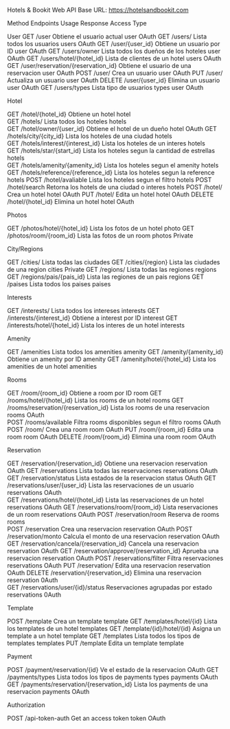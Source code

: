 Hotels & Bookit 
Web API Base URL: https://hotelsandbookit.com

Method		Endpoints				 					Usage								 					Response            Access		Type

User
GET         /user                                       Obtiene el usuario actual								user 				OAuth
GET 		/users/                                     Lista todos los usuarios								users 				OAuth
GET         /user/{user_id}                             Obtiene un usuario por ID 								user 				OAuth
GET         /users/owner								Lista todos los dueños de los hoteles						user                OAuth
GET 		/users/hotel/{hotel_id}				        Lista de clientes de un hotel 							users               OAuth		
GET         /user/reservation/{reservation_id}			Obtiene el usuario de una reservacion                   user                OAuth
POST        /user/										Crea un usuario                                         user                OAuth
PUT         /user/                                      Actualiza un usuario                                    user                OAuth
DELETE		/user/{user_id}								Elimina un usuario                                      user                OAuth
GET         /users/types                                Lista tipo de usuarios                                  types user          OAuth

Hotel

GET     	/hotel/{hotel_id}				 			Obtiene un hotel				 					    hotel         		        
GET         /hotels/                                    Lista todos los hoteles									hotels              
GET         /hotel/owner/{user_id}         				Obtiene el hotel de un dueño    	 					hotel               OAuth
GET         /hotels/city/{city_id}      			    Lista los hoteles de una ciudad  	 					hotels               
GET         /hotels/interest/{interest_id}     			Lista los hoteles de un interes      					hotels               
GET 		/hotels/star/{start_id}						Lista los hoteles segun la cantidad de estrellas        hotels               
GET 		/hotels/amenity/{amenity_id}				Lista los hoteles segun el amenity                 	    hotels
GET 		/hotels/reference/{reference_id}			Lista los hoteles segun la reference                    hotels
POST        /hotel/avaliable							Lista los hoteles segun el filtro					    hotels
POST        /hotel/search                               Retorna los hotels de una ciudad o interes              hotels
POST        /hotel/                                     Crea un hotel                                           hotel               OAuth
PUT         /hotel/                                     Edita un hotel                                          hotel               OAuth
DELETE      /hotel/{hotel_id}                           Elimina un hotel                                        hotel               OAuth


Photos

GET         /photos/hotel/{hotel_id}           		    Lista los fotos de un hotel        						photo
GET         /photos/room/{room_id}						Lista las fotos de un room                				photos				 			Private

City/Regions

GET         /cities/									Lista todas las ciudades
GET         /cities/{region}							Lista las ciudades de una region            			cities				 			Private
GET         /regions/                                   Lista todas las regiones                                regions
GET         /regions/pais/{pais_id}                     Lista las regiones de un pais                           regions
GET         /paises										Lista todos los paises									paises


Interests

GET         /interests/									Lista todos los intereses                               interests
GET         /interests/{interest_id}					Obtiene a interest por ID                               interest
GET         /interests/hotel/{hotel_id}					Lista los interes de un hotel                           interests


Amenity

GET         /amenities                                  Lista todos los amenities                               amenity
GET         /amenity/{amenity_id}                       Obtiene un amenity por ID                               amenity
GET         /amenity/hotel/{hotel_id}                   Lista los amenities de un hotel                         amenities


Rooms

GET         /room/{room_id}								Obtiene a room por ID                                   room
GET         /rooms/hotel/{hotel_id}						Lista los rooms de un hotel            					rooms
GET         /rooms/reservation/{reservation_id}         Lista los rooms de una reservacion                      rooms                OAuth                                    
POST		/rooms/available  							Filtra rooms disponibles segun el filtro				rooms	             OAuth
POST        /room/                                      Crea una room                                           room                 OAuth
PUT         /room/{room_id}                             Edita una room                                          room                 OAuth
DELETE      /room/{room_id}                             Elimina una room                                        room                 OAuth



Reservation
                                                 
GET         /reservation/{reservation_id}				Obtiene una reservacion                                 reservation          OAuth
GET         /reservations                               Lista todas las reservaciones                           reservations         OAuth
GET         /reservation/status                         Lista estados de la reservacion                         status               OAuth
GET         /reservations/user/{user_id}				Lista las reservaciones de un usuario		            reservations         OAuth 			
GET         /reservations/hotel/{hotel_id}            	Lista las reservaciones de un hotel 		            reservations         OAuth
GET         /reservations/room/{room_id}                Lista reservaciones de un room				            reservations         OAuth
POST        /reservation/room                           Reserva de rooms                                        rooms    
POST        /reservation                                Crea una reservacion                                    reservation          OAuth
POST        /reservation/monto                          Calcula el monto de una reservacion                     reservation          OAuth
GET         /reservation/cancela/{reservation_id}       Cancela una reservacion                                 reservation          OAuth
GET         /reservation/approve/{reservation_id}       Aprueba una reservacion                                 reservation          OAuth
POST        /reservations/filter                        Filtra reservaciones                                    reservations         OAuth
PUT         /reservation/                               Edita una reservacion                                   reservation          OAuth
DELETE      /reservation/{reservation_id}               Elimina una reservacion                                 reservation          0Auth   
GET         /reservations/user/{id}/status              Reservaciones agrupadas por estado                      reservations         0Auth 


Template

POST        /template                                   Crea un template                                        template
GET         /templates/hotel/{id}                       Lista los templates de un hotel                         templates
GET         /template/{id}/hotel/{id}                   Asigna un template a un hotel                           template
GET         /templates                                  Lista todos los tipos de templates                      templates
PUT         /template                                   Edita un template                                       template

Payment

POST        /payment/reservation/{id}					Ve el estado de la reservacion                                               OAuth
GET         /payments/types								Lista todos los tipos de payments                       types payments       OAuth
GET         /payments/reservation/{reservation_id}      Lista los payments de una reservacion                   payments             OAuth



Authorization

POST        /api-token-auth								Get an access token                                     token                 OAuth
